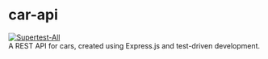 # car-api
[![Supertest-All](https://github.com/tylerpitcher/car-api/actions/workflows/test.yml/badge.svg)](https://github.com/tylerpitcher/car-api/actions/workflows/test.yml) <br />
A REST API for cars, created using Express.js and test-driven development.
